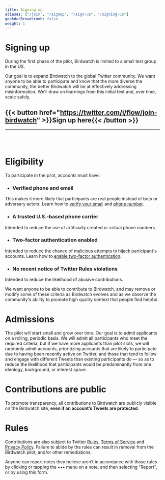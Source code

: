 ```yaml
---
title: Signing up
aliases: ["/join", "/signup", "/sign-up", "/signing-up"]
geekdocBreadcrumb: false
weight: 1
---
```


# Signing up

During the first phase of the pilot, Birdwatch is limited to a small test group in the US.

Our goal is to expand Birdwatch to the global Twitter community. We want anyone to be able to participate and know that the more diverse the community, the better Birdwatch will be at effectively addressing misinformation. We’ll draw on learnings from this initial test and, over time, scale safely.

## {{< button href="https://twitter.com/i/flow/join-birdwatch" >}}Sign up here{{< /button >}}

---

<br>
<br>

# Eligibility

To participate in the pilot, accounts must have:

- ### **Verified phone and email**

This makes it more likely that participants are real people instead of bots or adversary actors. Learn how to [verify your email](https://help.twitter.com/managing-your-account/cant-confirm-my-email-address) and [phone number](https://help.twitter.com/managing-your-account/how-to-add-a-phone-number-to-your-account).

- ### **A trusted U.S.-based phone carrier**

Intended to reduce the use of artificially created or virtual phone numbers

- ### **Two-factor authentication enabled**

Intended to reduce the chance of malicious attempts to hijack participant's accounts.
Learn how to [enable two-factor authentication](https://help.twitter.com/managing-your-account/two-factor-authentication).

- ### **No recent notice of Twitter Rules violations**

Intended to reduce the likelihood of abusive contributions.

We want anyone to be able to contribute to Birdwatch, and may remove or modify some of these criteria as Birdwatch evolves and as we observe the community's ability to promote high quality context that people find helpful.

# Admissions

The pilot will start small and grow over time. Our goal is to admit applicants on a rolling, periodic basis. We will admit all participants who meet the required criteria, but if we have more applicants than pilot slots, we will randomly admit accounts, prioritizing accounts that are likely to participate due to having been recently active on Twitter, and those that tend to follow and engage with different Tweets than existing participants do — so as to reduce the likelihood that participants would be predominantly from one ideology, background, or interest space.

# Contributions are public

To promote transparency, all contributions to Birdwatch are publicly visible on the Birdwatch site, **even if an account’s Tweets are protected**.

# Rules

Contributions are also subject to Twitter [Rules](https://help.twitter.com/rules-and-policies/twitter-rules), [Terms of Service](https://twitter.com/tos) and [Privacy Policy](https://twitter.com/privacy). Failure to abide by the rules can result in removal from the Birdwatch pilot, and/or other remediations.

Anyone can report notes they believe aren’t in accordance with those rules by clicking or tapping the ••• menu on a note, and then selecting "Report", or by using this form.
